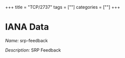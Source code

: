 +++
title = "TCP/2737"
tags = [""]
categories = [""]
+++

# IANA Data

_Name:_ srp-feedback

_Description:_ SRP Feedback

